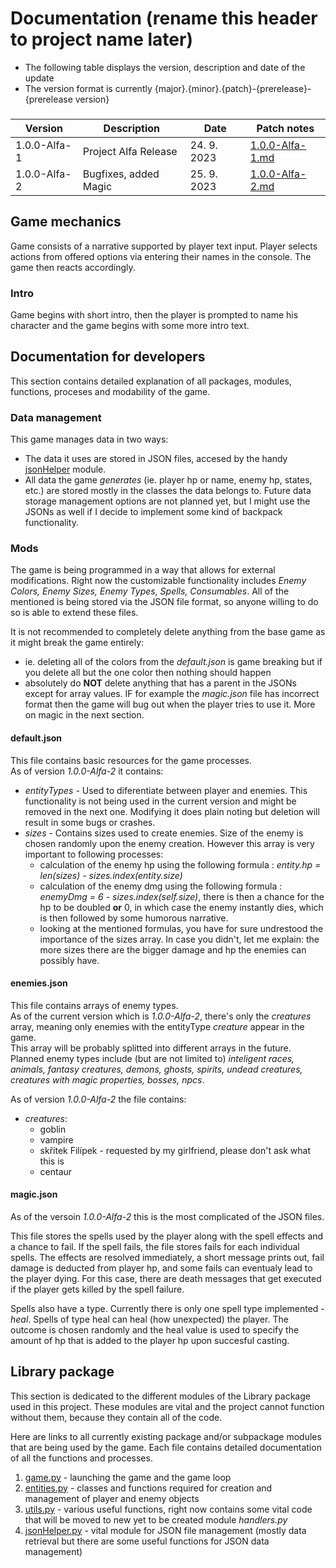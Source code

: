 # Documentation (rename this header to project name later)
 - The following table displays the version, description and date of the update
 - The version format is currently {major}.{minor}.{patch}-{prerelease}-{prerelease version}

###
   Version    |      Description      |     Date    |                   Patch notes                   |
--------------|-----------------------|-------------|-------------------------------------------------|
 1.0.0-Alfa-1 | Project Alfa Release  | 24. 9. 2023 | [1.0.0-Alfa-1.md](./patchNotes/1.0.0-Alfa-1.md) |
 1.0.0-Alfa-2 | Bugfixes, added Magic | 25. 9. 2023 | [1.0.0-Alfa-2.md](./patchNotes/1.0.0-Alfa-2.md) |

## Game mechanics
Game consists of a narrative supported by player text input. Player selects actions from offered options via entering their names in the console. The game then reacts accordingly.

### Intro
Game begins with short intro, then the player is prompted to name his character and the game begins with some more intro text.

## Documentation for developers
This section contains detailed explanation of all packages, modules, functions, proceses and modability of the game.

### Data management
This game manages data in two ways:
 - The data it uses are stored in JSON files, accesed by the handy [jsonHelper](./Modules/jsonHelper.md) module.
 - All data the game *generates* (ie. player hp or name, enemy hp, states, etc.) are stored mostly in the classes the data belongs to. Future data storage management options are not planned yet, but I might use the JSONs as well if I decide to implement some kind of backpack functionality.

### Mods
The game is being programmed in a way that allows for external modifications. Right now the customizable functionality includes *Enemy Colors, Enemy Sizes, Enemy Types, Spells, Consumables*. All of the mentioned is being stored via the JSON file format, so anyone willing to do so is able to extend these files.

It is not recommended to completely delete anything from the base game as it might break the game entirely:
 - ie. deleting all of the colors from the *default.json* is game breaking but if you delete all but the one color then nothing should happen
 - absolutely do **NOT** delete anything that has a parent in the JSONs except for array values. IF for example the *magic.json* file has incorrect format then the game will bug out when the player tries to use it. More on magic in the next section.

#### default.json
This file contains basic resources for the game processes.\
As of version *1.0.0-Alfa-2* it contains:
 - *entityTypes* - Used to diferentiate between player and enemies. This functionality is not being used in the current version and might be removed in the next one. Modifying it does plain noting but deletion will result in some bugs or crashes.
 - *sizes* - Contains sizes used to create enemies. Size of the enemy is chosen randomly upon the enemy creation. However this array is very important to following processes:
    - calculation of the enemy hp using the following formula : *entity.hp = len(sizes) - sizes.index(entity.size)*
    - calculation of the enemy dmg using the following formula : *enemyDmg = 6 - sizes.index(self.size)*, there is then a chance for the hp to be doubled **or** 0, in which case the enemy instantly dies, which is then followed by some humorous narrative.
    - looking at the mentioned formulas, you have for sure undrestood the importance of the sizes array. In case you didn't, let me explain: the more sizes there are the bigger damage and hp the enemies can possibly have.

#### enemies.json
This file contains arrays of enemy types.\
As of the current version which is *1.0.0-Alfa-2*, there's only the *creatures* array, meaning only enemies with the entityType *creature* appear in the game.\
This array will be probably splitted into different arrays in the future. Planned enemy types include (but are not limited to) *inteligent races, animals, fantasy creatures, demons, ghosts, spirits, undead creatures, creatures with magic properties, bosses, npcs*.

As of version *1.0.0-Alfa-2* the file contains:
   - *creatures*:
      - goblin
      - vampire
      - skřítek Filípek - requested by my girlfriend, please don't ask what this is
      - centaur
#### magic.json
As of the versoin *1.0.0-Alfa-2* this is the most complicated of the JSON files.

This file stores the spells used by the player along with the spell effects and a chance to fail. If the spell fails, the file stores fails for each individual spells. The effects are resolved immediately, a short message prints out, fail  damage is deducted from player hp, and some fails can eventualy lead to the player dying. For this case, there are death messages that get executed if the player gets killed by the spell failure.

Spells also have a type. Currently there is only one spell type implemented - *heal*. Spells of type heal can heal (how unexpected) the player. The outcome is chosen randomly and the heal value is used to specify the amount of hp that is added to the player hp upon succesful casting.

## Library package
This section is dedicated to the different modules of the Library package used in this project. These modules are vital and the project cannot function without them, because they contain all of the code.

Here are links to all currently existing package and/or subpackage modules that are being used by the game. Each file contains detailed documentation of all the functions and processes.

1. [game.py](./Modules/game.md) - launching the game and the game loop
1. [entities.py](./Modules/entities.md) - classes and functions required for creation and management of player and enemy objects
1. [utils.py](./Modules/utils.md) - various useful functions, right now contains some vital code that will be moved to new yet to be created module *handlers.py*
1. [jsonHelper.py](./Modules/jsonHelper.md) - vital module for JSON file management (mostly data retrieval but there are some useful functions for JSON data management)
